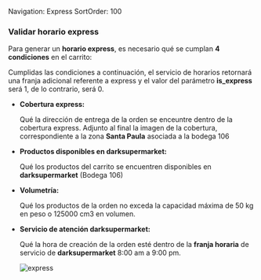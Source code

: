 Navigation: Express
SortOrder: 100

### Validar horario express 
Para generar un __horario express__, es necesario qué se cumplan __4 condiciones__ en el carrito:

Cumplidas las condiciones a continuación, el servicio de horarios retornará una franja adicional referente a express
 y el valor del parámetro __is_express__ será 1, de lo contrario, será 0.

- __Cobertura express:__ 
     
     Qué la dirección de entrega de la orden se enceuntre dentro de la cobertura express.
     Adjunto al final la imagen de la cobertura, correspondiente a la zona __Santa Paula__ asociada a la bodega 
     106

- __Productos disponibles en darksupermarket:__

    Qué los productos del carrito se encuentren disponibles en __darksupermarket__ (Bodega 106) 

- __Volumetría:__ 

    Qué los productos de la orden no exceda la capacidad máxima de 50 kg en peso o 125000 cm3 en volumen.

- __Servicio de atención darksupermarket:__  

    Qué la hora de creación de la orden esté dentro de la __franja horaria__ de servicio de __darksupermarket__
    8:00 am a 9:00 pm.          
     
    ![express](/express/cobertura-express-santa-paula.png)